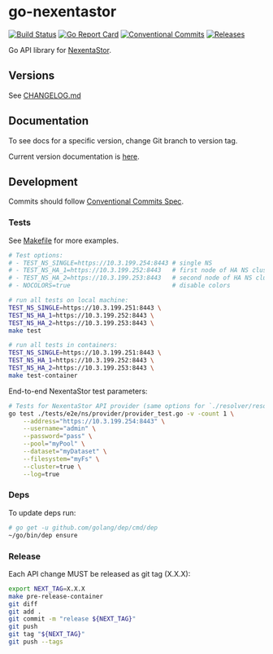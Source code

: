 # go-nexentastor

[![Build Status](https://travis-ci.org/Nexenta/go-nexentastor.svg?branch=master)](https://travis-ci.org/Nexenta/go-nexentastor)
[![Go Report Card](https://goreportcard.com/badge/github.com/Nexenta/go-nexentastor)](https://goreportcard.com/report/github.com/Nexenta/go-nexentastor)
[![Conventional Commits](https://img.shields.io/badge/Conventional%20Commits-1.0.0-yellow.svg)](https://conventionalcommits.org)
[![Releases](https://img.shields.io/github/tag/nexenta/go-nexentastor.svg)](https://github.com/Nexenta/go-nexentastor/releases)

Go API library for [NexentaStor](https://nexenta.com/products/nexentastor).

## Versions

See [CHANGELOG.md](./CHANGELOG.md)

## Documentation

To see docs for a specific version, change Git branch to version tag.

Current version documentation is [here](./docs).

## Development

Commits should follow [Conventional Commits Spec](https://conventionalcommits.org).

### Tests

See [Makefile](Makefile) for more examples.

```bash
# Test options:
# - TEST_NS_SINGLE=https://10.3.199.254:8443 # single NS
# - TEST_NS_HA_1=https://10.3.199.252:8443   # first node of HA NS cluster
# - TEST_NS_HA_2=https://10.3.199.253:8443   # second node of HA NS cluster
# - NOCOLORS=true                            # disable colors

# run all tests on local machine:
TEST_NS_SINGLE=https://10.3.199.251:8443 \
TEST_NS_HA_1=https://10.3.199.252:8443 \
TEST_NS_HA_2=https://10.3.199.253:8443 \
make test

# run all tests in containers:
TEST_NS_SINGLE=https://10.3.199.251:8443 \
TEST_NS_HA_1=https://10.3.199.252:8443 \
TEST_NS_HA_2=https://10.3.199.253:8443 \
make test-container
```

End-to-end NexentaStor test parameters:
```bash
# Tests for NexentaStor API provider (same options for `./resolver/resolver_test.go`)
go test ./tests/e2e/ns/provider/provider_test.go -v -count 1 \
    --address="https://10.3.199.254:8443" \
    --username="admin" \
    --password="pass" \
    --pool="myPool" \
    --dataset="myDataset" \
    --filesystem="myFs" \
    --cluster=true \
    --log=true
```

### Deps

To update deps run:
```bash
# go get -u github.com/golang/dep/cmd/dep
~/go/bin/dep ensure
```

### Release

Each API change MUST be released as git tag (X.X.X):

```bash
export NEXT_TAG=X.X.X
make pre-release-container
git diff
git add .
git commit -m "release ${NEXT_TAG}"
git push
git tag "${NEXT_TAG}"
git push --tags
```
